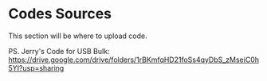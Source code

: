 # Codes Sources

This section will be where to upload code.

PS. Jerry's Code for USB Bulk: https://drive.google.com/drive/folders/1rBKmfqHD21foSs4qyDbS_zMseiC0h5YI?usp=sharing

